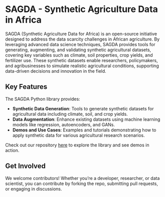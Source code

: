 # SAGDA - Synthetic Agriculture Data in Africa
SAGDA (Synthetic Agriculture Data for Africa) is an open-source initiative designed to address the data scarcity challenges in African agriculture. By leveraging advanced data science techniques, SAGDA provides tools for generating, augmenting, and validating synthetic agricultural datasets, covering key variables such as climate, soil properties, crop yields, and fertilizer use. These synthetic datasets enable researchers, policymakers, and agribusinesses to simulate realistic agricultural conditions, supporting data-driven decisions and innovation in the field.

## Key Features  
The SAGDA Python library provides:
- **Synthetic Data Generation**: Tools to generate synthetic datasets for agricultural data including climate, soil, and crop yields.
- **Data Augmentation**: Enhance existing datasets using machine learning models like regression, autoencoders, and GANs.
- **Demos and Use Cases**: Examples and tutorials demonstrating how to apply synthetic data for various agricultural research scenarios.

Check out our repository [here](https://github.com/SAGDAfrica/sagda) to explore the library and see demos in action.

## Get Involved  
We welcome contributors! Whether you’re a developer, researcher, or data scientist, you can contribute by forking the repo, submitting pull requests, or engaging in discussions.
